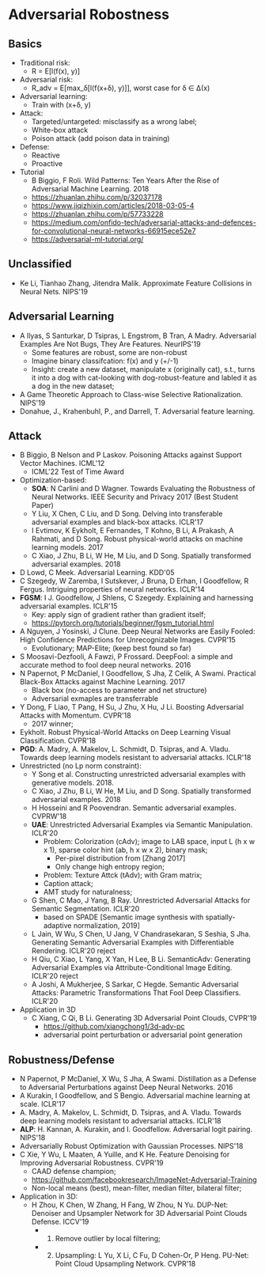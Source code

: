 # Adversarial Robostness

## Basics
- Traditional risk:
	- R = E[l(f(x), y)]
- Adversarial risk:
	- R_adv = E[max_δ[l(f(x+δ), y)]], worst case for δ ∈ Δ(x)
- Adversarial learning:
	- Train with (x+δ, y)
- Attack:
	- Targeted/untargeted: misclassify as a wrong label;
	- White-box attack
	- Poison attack (add poison data in training)
- Defense:
	- Reactive
	- Proactive
- Tutorial
	- B Biggio, F Roli. Wild Patterns: Ten Years After the Rise of Adversarial Machine Learning. 2018
	- https://zhuanlan.zhihu.com/p/32037178
	- https://www.jiqizhixin.com/articles/2018-03-05-4
	- https://zhuanlan.zhihu.com/p/57733228
	- https://medium.com/onfido-tech/adversarial-attacks-and-defences-for-convolutional-neural-networks-66915ece52e7
	- https://adversarial-ml-tutorial.org/

## Unclassified
- Ke Li, Tianhao Zhang, Jitendra Malik. Approximate Feature Collisions in Neural Nets. NIPS'19

## Adversarial Learning
- A Ilyas, S Santurkar, D Tsipras, L Engstrom, B Tran, A Madry. Adversarial Examples Are Not Bugs, They Are Features. NeurIPS'19
	- Some features are robust, some are non-robust
	- Imagine binary classifcation: f(x) and y (+/-1)
	- Insight: create a new dataset, manipulate x (originally cat), s.t., turns it into a dog with cat-looking with dog-robust-feature and labled it as a dog in the new dataset;
- A Game Theoretic Approach to Class-wise Selective Rationalization. NIPS'19
- Donahue, J., Krahenbuhl, P., and Darrell, T. Adversarial feature learning.

## Attack
- B Biggio, B Nelson and P Laskov. Poisoning Attacks against Support Vector Machines. ICML'12
	- ICML'22 Test of Time Award
- Optimization-based:
	- **SOA**: N Carlini and D Wagner. Towards Evaluating the Robustness of Neural Networks. IEEE Security and Privacy 2017 (Best Student Paper)
	- Y Liu, X Chen, C Liu, and D Song. Delving into transferable adversarial examples and black-box attacks. ICLR'17
	-  I Evtimov, K Eykholt, E Fernandes, T Kohno, B Li, A Prakash, A Rahmati, and D Song. Robust physical-world attacks on machine learning models. 2017
	- C Xiao, J Zhu, B Li, W He, M Liu, and D Song. Spatially transformed adversarial examples. 2018
- D Lowd, C Meek. Adversarial Learning. KDD'05
- C Szegedy, W Zaremba, I Sutskever, J Bruna, D Erhan, I Goodfellow, R Fergus. Intriguing properties of neural networks. ICLR'14
- **FGSM**: I J. Goodfellow, J Shlens, C Szegedy. Explaining and harnessing adversarial examples. ICLR'15
	- Key: apply sign of gradient rather than gradient itself;
	- https://pytorch.org/tutorials/beginner/fgsm_tutorial.html
- A Nguyen, J Yosinski, J Clune. Deep Neural Networks are Easily Fooled: High Confidence Predictions for Unrecognizable Images. CVPR'15
	- Evolutionary; MAP-Elite; (keep best found so far)
- S Moosavi-Dezfooli, A Fawzi, P Frossard. DeepFool: a simple and accurate method to fool deep neural networks. 2016
- N Papernot, P McDaniel, I Goodfellow, S Jha, Z Celik, A Swami. Practical Black-Box Attacks against Machine Learning. 2017
	- Black box (no-access to parameter and net structure)
	- Adversarial exmaples are transferrable
- Y Dong, F Liao, T Pang, H Su, J Zhu, X Hu, J Li. Boosting Adversarial Attacks with Momentum. CVPR'18
	- 2017 winner;
- Eykholt. Robust Physical-World Attacks on Deep Learning Visual Classification. CVPR'18
- **PGD**: A. Madry, A. Makelov, L. Schmidt, D. Tsipras, and A. Vladu. Towards deep learning models resistant to adversarial attacks. ICLR'18
- Unrestricted (no Lp norm constraint):
	- Y Song et al. Constructing unrestricted adversarial examples with generative models. 2018.
	- C Xiao, J Zhu, B Li, W He, M Liu, and D Song. Spatially transformed adversarial examples. 2018
	- H Hosseini and R Poovendran. Semantic adversarial examples. CVPRW'18
	- **UAE**: Unrestricted Adversarial Examples via Semantic Manipulation. ICLR'20
		- Problem: Colorization (cAdv); image to LAB space, input L (h x w x 1), sparse color hint (ab, h x w x 2), binary mask;
			- Per-pixel distribution from [Zhang 2017]
			- Only change high entropy region;
		- Problem: Texture Attck (tAdv); with Gram matrix;
		- Caption attack;
		- AMT study for naturalness;
	- G Shen, C Mao, J Yang, B Ray. Unrestricted Adversarial Attacks for Semantic Segmentation. ICLR'20
		- based on SPADE [Semantic image synthesis with spatially-adaptive normalization, 2019]
	- L Jain, W Wu, S Chen, U Jang, V Chandrasekaran, S Seshia, S Jha. Generating Semantic Adversarial Examples with Differentiable Rendering. ICLR'20 reject
	- H Qiu, C Xiao, L Yang, X Yan, H Lee, B Li. SemanticAdv: Generating Adversarial Examples via Attribute-Conditional Image Editing. ICLR'20 reject
	- A Joshi, A Mukherjee, S Sarkar, C Hegde. Semantic Adversarial Attacks: Parametric Transformations That Fool Deep Classifiers. ICLR'20
- Application in 3D
	- C Xiang, C Qi, B Li. Generating 3D Adversarial Point Clouds, CVPR'19
		- https://github.com/xiangchong1/3d-adv-pc
		- adversarial point perturbation or adversarial point generation

## Robustness/Defense
- N Papernot, P McDaniel, X Wu, S Jha, A Swami. Distillation as a Defense to Adversarial Perturbations against Deep Neural Networks. 2016
- A Kurakin, I Goodfellow, and S Bengio. Adversarial machine learning at scale. ICLR'17
- A. Madry, A. Makelov, L. Schmidt, D. Tsipras, and A. Vladu. Towards deep learning models resistant to adversarial attacks. ICLR'18
- **ALP**: H. Kannan, A. Kurakin, and I. Goodfellow. Adversarial logit pairing. NIPS'18
- Adversarially Robust Optimization with Gaussian Processes. NIPS'18
- C Xie, Y Wu, L Maaten, A Yuille, and K He. Feature Denoising for Improving Adversarial Robustness. CVPR'19
	- CAAD defense champion;
	- https://github.com/facebookresearch/ImageNet-Adversarial-Training
	- Non-local means (best), mean-filter, median filter, bilateral filter;
- Application in 3D:
	- H Zhou, K Chen, W Zhang, H Fang, W Zhou, N Yu. DUP-Net: Denoiser and Upsampler Network for 3D Adversarial Point Clouds Defense. ICCV'19
		- 1. Remove outlier by local filtering;
		- 2. Upsampling: L Yu, X Li, C Fu, D Cohen-Or, P Heng. PU-Net: Point Cloud Upsampling Network. CVPR'18
